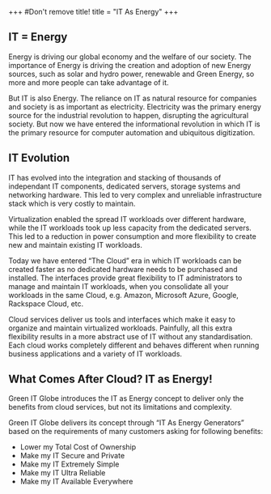 +++
#Don't remove title!
title = "IT As Energy"
+++

## IT = Energy
Energy is driving our global economy and the welfare of our society. The importance of Energy is driving the creation and adoption of new Energy sources, such as solar and hydro power, renewable and Green Energy, so more and more people can take advantage of it.

But IT is also Energy. 
The reliance on IT as natural resource for companies and society is as important as electricity. Electricity was the primary energy source for the industrial revolution to happen, disrupting the agricultural society. But now we have entered the informational revolution in which IT is the primary resource for computer automation and ubiquitous digitization.

## IT Evolution
IT has evolved into the integration and stacking of thousands of independant IT components,  dedicated servers, storage systems and networking hardware. This led to very complex and unreliable infrastructure stack which is very costly to maintain.

Virtualization enabled the spread IT workloads over different hardware, while the IT workloads took up less capacity from the dedicated servers. This led to a reduction in power consumption and more flexibility to create new and maintain existing IT workloads.

Today we have entered “The Cloud” era in which IT workloads can be created faster as no dedicated hardware needs to be purchased and installed. The interfaces provide great flexibility to IT administrators to manage and maintain IT workloads, when you consolidate all your workloads in the same Cloud, e.g. Amazon, Microsoft Azure, Google, Rackspace Cloud, etc.

Cloud services deliver us tools and interfaces which make it easy to organize and maintain virtualized workloads. Painfully, all this extra flexibility results in a more abstract use of IT without any standardisation. Each cloud works completely different and behaves different when running business applications and a variety of IT workloads.

## What Comes After Cloud? IT as Energy!
Green IT Globe introduces the IT as Energy concept to deliver only the benefits from cloud services, but not its limitations and complexity.

Green IT Globe delivers its concept through “IT As Energy Generators” based on the requirements of many customers asking for following benefits:

* Lower my Total Cost of Ownership  
* Make my IT Secure and Private
* Make my IT Extremely Simple
* Make my IT Ultra Reliable
* Make my IT Available Everywhere